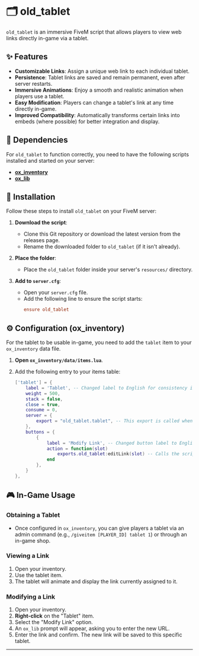# 🗂️ old_tablet

`old_tablet` is an immersive FiveM script that allows players to view web links directly in-game via a tablet.

## ✨ Features

*   **Customizable Links**: Assign a unique web link to each individual tablet.
*   **Persistence**: Tablet links are saved and remain permanent, even after server restarts.
*   **Immersive Animations**: Enjoy a smooth and realistic animation when players use a tablet.
*   **Easy Modification**: Players can change a tablet's link at any time directly in-game.
*   **Improved Compatibility**: Automatically transforms certain links into embeds (where possible) for better integration and display.

## 🔗 Dependencies

For `old_tablet` to function correctly, you need to have the following scripts installed and started on your server:

*   [**ox_inventory**](https://github.com/overextended/ox_inventory)
*   [**ox_lib**](https://github.com/overextended/ox_lib)

## 🚀 Installation

Follow these steps to install `old_tablet` on your FiveM server:

1.  **Download the script**:
    *   Clone this Git repository or download the latest version from the releases page.
    *   Rename the downloaded folder to `old_tablet` (if it isn't already).

2.  **Place the folder**:
    *   Place the `old_tablet` folder inside your server's `resources/` directory.

3.  **Add to `server.cfg`**:
    *   Open your `server.cfg` file.
    *   Add the following line to ensure the script starts:
        ```cfg
        ensure old_tablet
        ```

## ⚙️ Configuration (ox_inventory)

For the tablet to be usable in-game, you need to add the `tablet` item to your `ox_inventory` data file.

1.  **Open `ox_inventory/data/items.lua`**.
2.  Add the following entry to your items table:

    ```lua
    ['tablet'] = {
        label = 'Tablet', -- Changed label to English for consistency if desired, keep 'Tablette' if you prefer
        weight = 500,
        stack = false,
        close = true,
        consume = 0,
        server = {
            export = "old_tablet.tablet", -- This export is called when the item is 'used'
        },
        buttons = {
            {
                label = 'Modify Link', -- Changed button label to English
                action = function(slot)
                    exports.old_tablet:editLink(slot) -- Calls the script's link modification function
                end
            },
        }
    },
    ```

## 🎮 In-Game Usage

### Obtaining a Tablet

*   Once configured in `ox_inventory`, you can give players a tablet via an admin command (e.g., `/giveitem [PLAYER_ID] tablet 1`) or through an in-game shop.

### Viewing a Link

1.  Open your inventory.
2.  Use the tablet item.
3.  The tablet will animate and display the link currently assigned to it.

### Modifying a Link

1.  Open your inventory.
2.  **Right-click** on the "Tablet" item.
3.  Select the "Modify Link" option.
4.  An `ox_lib` prompt will appear, asking you to enter the new URL.
5.  Enter the link and confirm. The new link will be saved to this specific tablet.

---